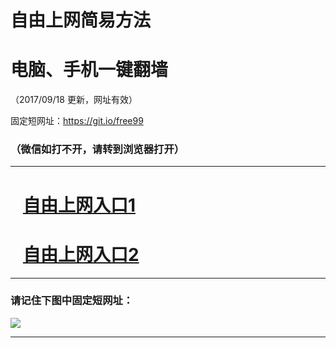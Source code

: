 ﻿# 自由上网简易方法

# 电脑、手机一键翻墙

（2017/09/18 更新，网址有效）

固定短网址：https://git.io/free99

### （微信如打不开，请转到浏览器打开）


***





# &nbsp;&nbsp; <a href="http://ft3057630869.fwq-tz1005.info/fwqtz01.html?t=091800110254 " target="_blank">自由上网入口1</a>
# &nbsp;&nbsp; <a href="http://ft2347126606.fwq-tz1006.info/fwqtz02.html?t=091800124420 " target="_blank">自由上网入口2</a>
***

### 请记住下图中固定短网址：

<img src="https://s3-us-west-2.amazonaws.com/fwq-1001/yjfq-20170905okok.png" /> 


***

